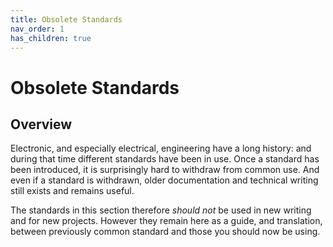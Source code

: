 ```yaml
---
title: Obsolete Standards
nav_order: 1
has_children: true
---
```


# Obsolete Standards

## Overview

Electronic, and especially electrical, engineering have a long history: and during that time different standards have been in use. Once a standard has been introduced, it is surprisingly hard to withdraw from common use. And even if a standard is withdrawn, older documentation and technical writing still exists and remains useful. 

The standards in this section therefore _should not_ be used in new writing and for new projects. However they remain here as a guide, and translation, between previously common standard and those you should now be using.